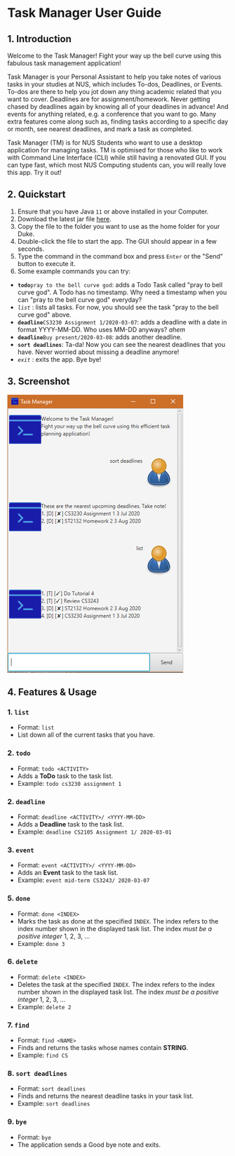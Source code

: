# Task Manager User Guide

## 1. Introduction
Welcome to the Task Manager! Fight your way up the bell curve using this fabulous task management application!

Task Manager is your Personal Assistant to help you take notes of various tasks in your studies at NUS,
which includes To-dos, Deadlines, or Events. To-dos are there to help you jot down any thing 
academic related that you want to cover. Deadlines are for assignment/homework. Never getting chased
by deadlines again by knowing all of your deadlines in advance! And events for anything related,
e.g. a conference that you want to go. Many extra features come along such as, finding tasks
according to a specific day or month, see nearest deadlines, and mark a task as completed.
 
Task Manager (TM) is for NUS Students who want to use a desktop application for managing tasks.
TM is optimised for those who like to work with Command Line Interface (CLI) while still having
a renovated GUI. If you can type fast, which most NUS Computing students can, you will
really love this app. Try it out!

## 2. Quickstart
1. Ensure that you have Java `11` or above installed in your Computer.
2. Download the latest jar file [here](https://github.com/dinhnhobao/duke/releases/tag/v0.2).
3. Copy the file to the folder you want to use as the home folder for your Duke.
4. Double-click the file to start the app. The GUI should appear in a few seconds.
5. Type the command in the command box and press `Enter` or the "Send" button to execute it.
6. Some example commands you can try:
* **`todo`**`pray to the bell curve god`: adds a Todo Task called "pray to bell curve god". A Todo has no timestamp.
Why need a timestamp when you can "pray to the bell curve god" everyday?
* *`list`* : lists all tasks. For now, you should see the task "pray to the bell curve god" above.
* **`deadline`**`CS3230 Assignment 1/2020-03-07`: adds a deadline with a date in format YYYY-MM-DD. Who uses
MM-DD anyways? *ahem*
* **`deadline`**`Buy present/2020-03-08`: adds another deadline.
* **`sort deadlines`**: Ta-da! Now you can see the nearest deadlines that you have. Never worried about
missing a deadline anymore!
* *`exit`* : exits the app. Bye bye!

## 3. Screenshot
![Screenshot of Ui](Ui.png)

## 4. Features & Usage

### 1. `list`
* Format: `list`
* List down all of the current tasks that you have.

### 2. `todo` 
* Format: `todo <ACTIVITY>`
* Adds a **ToDo** task to the task list.
* Example: `todo cs3230 assignment 1`

### 2. `deadline`
* Format: `deadline <ACTIVITY>/ <YYYY-MM-DD>`
* Adds a **Deadline** task to the task list.
* Example: `deadline CS2105 Assignment 1/ 2020-03-01`

### 3. `event`
* Format: `event <ACTIVITY>/ <YYYY-MM-DD>`
* Adds an **Event** task to the task list.
* Example: `event mid-term CS3243/ 2020-03-07`

### 5. `done`
* Format: `done <INDEX>`
* Marks the task as done at the specified `INDEX`. The index refers to the index number shown in the displayed task list. The index *must be a positive integer* 1, 2, 3, ...
* Example: `done 3`

### 6. `delete`
* Format: `delete <INDEX>`
* Deletes the task at the specified `INDEX`. The index refers to the index number shown in the displayed task list. The index *must be a positive integer* 1, 2, 3, ...
* Example: `delete 2`

### 7. `find`
* Format: `find <NAME>`
* Finds and returns the tasks whose names contain **STRING**.
* Example: `find CS`

### 8. `sort deadlines`
* Format: `sort deadlines`
* Finds and returns the nearest deadline tasks in your task list.
* Example: `sort deadlines`

### 9. `bye`
* Format: `bye`
* The application sends a Good bye note and exits.